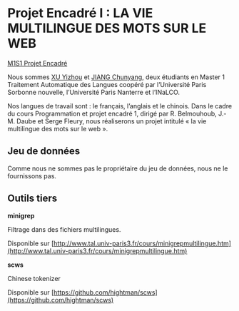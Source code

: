 # Projet Encadré I : LA VIE MULTILINGUE DES MOTS SUR LE WEB
[M1S1 Projet Encadré](http://www.tal.univ-paris3.fr/cours/masterproj.htm)

Nous sommes [XU Yizhou](http://www.xuyizhou.com) et [JIANG Chunyang](http://www.jiangchunyang.net), deux étudiants en Master 1 Traitement Automatique des Langues coopéré par l’Université Paris Sorbonne nouvelle, l’Université Paris Nanterre et l’INaLCO.

Nos langues de travail sont : le français, l’anglais et le chinois. Dans le cadre du cours Programmation et projet encadré 1, dirigé par R. Belmouhoub, J.-M. Daube et Serge Fleury, nous réaliserons un projet intitulé « la vie multilingue des mots sur le web ».

## Jeu de données
Comme nous ne sommes pas le propriétaire du jeu de données, nous ne le fournissons pas.
## Outils tiers
**minigrep**

Filtrage dans des fichiers multilingues.

Disponible sur [http://www.tal.univ-paris3.fr/cours/minigrepmultilingue.htm](http://www.tal.univ-paris3.fr/cours/minigrepmultilingue.htm)

**scws**

Chinese tokenizer

Disponible sur [https://github.com/hightman/scws](https://github.com/hightman/scws)